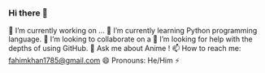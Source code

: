 ### Hi there 👋


 🔭 I’m currently working on ...
 🌱 I’m currently learning Python programming language.
 👯 I’m looking to collaborate on a 
 🤔 I’m looking for help with the depths of using GitHub.
 💬 Ask me about Anime !
 📫 How to reach me: fahimkhan1785@gmail.com
 😄 Pronouns: He/Him
 ⚡ 

